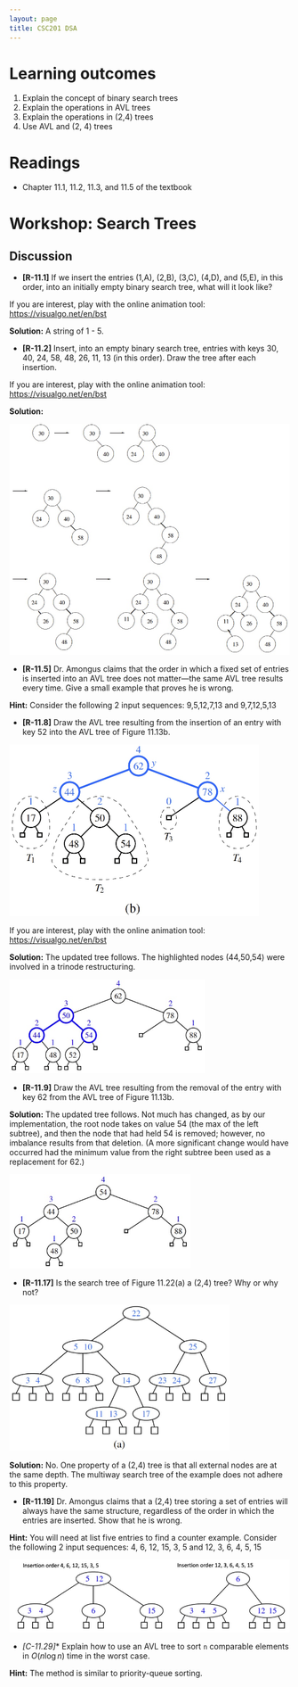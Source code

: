 ```yaml
---
layout: page
title: CSC201 DSA
---
```


# Learning outcomes
1.   Explain the concept of binary search trees
2.   Explain the operations in AVL trees
3.   Explain the operations in (2,4) trees
4.   Use AVL and (2, 4) trees



# Readings

*   Chapter 11.1, 11.2, 11.3, and 11.5 of the textbook



# Workshop: Search Trees



## Discussion

* **[R-11.1]** If we insert the entries (1,A), (2,B), (3,C), (4,D), and (5,E), in this order, into an initially empty binary search tree, what will it look like?

If you are interest, play with the online animation tool: <https://visualgo.net/en/bst>

**Solution:** A string of 1 - 5.



* **[R-11.2]** Insert, into an empty binary search tree, entries with keys 30, 40, 24, 58, 48, 26, 11, 13 (in this order). Draw the tree after each insertion.

If you are interest, play with the online animation tool: <https://visualgo.net/en/bst>

**Solution:** 

<img src="src/solution_11.2.jpg" alt="solution" style="zoom:65%;" />



* **[R-11.5]** Dr. Amongus claims that the order in which a fixed set of entries is inserted into an AVL tree does not matter—the same AVL tree results every time. Give a small example that proves he is wrong.

**Hint:** Consider the following 2 input sequences: 9,5,12,7,13 and 9,7,12,5,13



* **[R-11.8]** Draw the AVL tree resulting from the insertion of an entry with key 52 into the AVL tree of Figure 11.13b.

<img src="src/Fig.11.13b_AVL.jpg" alt="Figure 10.13" style="zoom:50%;" />

If you are interest, play with the online animation tool: <https://visualgo.net/en/bst>

**Solution:** The updated tree follows. The highlighted nodes (44,50,54) were involved in a trinode restructuring.

<img src="src/solution_11.8.jpg" alt="solution" style="zoom:65%;" />



* **[R-11.9]** Draw the AVL tree resulting from the removal of the entry with key 62 from the AVL tree of Figure 11.13b.

**Solution:** The updated tree follows. Not much has changed, as by our implementation, the root node takes on value 54 (the max of the left subtree), and then the node that had held 54 is removed; however, no imbalance results from that deletion. (A more significant change would have occurred had the minimum value from the right subtree been used as a replacement for 62.)

<img src="src/solution_11.9.jpg" alt="solution" style="zoom:65%;" />

* **[R-11.17]** Is the search tree of Figure 11.22(a) a (2,4) tree? Why or why not?

<img src="src/Fig.11.22a_multiway.jpg" alt="Figure 10.13" style="zoom:60%;" />

**Solution:** No. One property of a (2,4) tree is that all external nodes are at the same depth. The multiway search tree of the example does not adhere to this property.




* **[R-11.19]** Dr. Amongus claims that a (2,4) tree storing a set of entries will always have the same structure, regardless of the order in which the entries are inserted. Show that he is wrong.

**Hint:** You will need at list five entries to find a counter example. Consider the following 2 input sequences: 4, 6, 12, 15, 3, 5 and 12, 3, 6, 4, 5, 15

<img src="src/solution_11.19.jpg" alt="solution" style="zoom:65%;" />




* **[C-11.29*]** Explain how to use an AVL tree to sort `n` comparable elements in $O(n \log n)$ time in the worst case.

**Hint:** The method is similar to priority-queue sorting.






